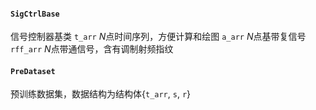 #### `SigCtrlBase`
信号控制器基类
`t_arr` $N$点时间序列，方便计算和绘图
`a_arr` $N$点基带复信号
`rff_arr` $N$点带通信号，含有调制射频指纹

#### `PreDataset`
预训练数据集，数据结构为结构体{`t_arr`, `s`, `r`}